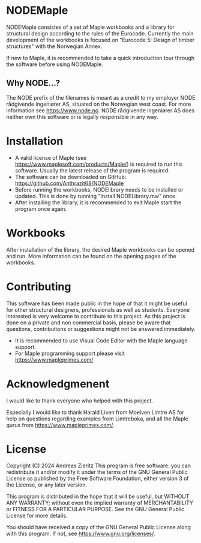 # NODEMaple
NODEMaple consistes of a set of Maple workbooks and a library for structural design according to the rules of the Eurocode.
Currently the main development of the workbooks is focused on "Eurocode 5: Design of timber structures" with the Norwegian Annex.

If new to Maple, it is recommended to take a quick introduction tour through the software before using NODEMaple.

## Why NODE...?
The NODE prefix of the filenames is meant as a credit to my employer NODE rådgivende ingeniører AS, situated on the Norwegian west coast.
For more information see https://www.node.no.
NODE rådgivende ingeniører AS does neither own this software or is legally responsible in any way.

# Installation
- A valid license of Maple (see https://www.maplesoft.com/products/Maple/) is required to run this software. Usually the latest release of the program is required.
- The software can be downloaded on GitHub: https://github.com/Anthrazit68/NODEMaple
- Before running the workbooks, NODElibrary needs to be installed or updated. This is done by running "Install NODELibrary.mw" once.
- After installing the library, it is recommended to exit Maple start the program once again.

# Workbooks
After installation of the library, the desired Maple workbooks can be opened and run. More information can be found on the opening pages of the workbooks.

# Contributing
This software has been made public in the hope of that it might be useful for other structural designers, professionals as well as students.
Everyone interested is very welcome to contribute to this project.
As this project is done on a private and non commercial basis, please be aware that questions, contributions or suggestions might not be answered immediately.

- It is recommended to use Visual Code Editor with the Maple language support.
- For Maple programming support please visit https://www.mapleprimes.com/

# Acknowledgmenent
I would like to thank everyone who helped with this project.

Especially I would like to thank Harald Liven from Moelven Limtre AS for help on questions regarding examples from Limtreboka, and
all the Maple gurus from https://www.mapleprimes.com/.

# License
Copyright (C) 2024  Andreas Zieritz
This program is free software: you can redistribute it and/or modify
it under the terms of the GNU General Public License as published by
the Free Software Foundation, either version 3 of the License, or
any later version.

This program is distributed in the hope that it will be useful,
but WITHOUT ANY WARRANTY; without even the implied warranty of
MERCHANTABILITY or FITNESS FOR A PARTICULAR PURPOSE.  See the
GNU General Public License for more details.

You should have received a copy of the GNU General Public License
along with this program.  If not, see <https://www.gnu.org/licenses/>.